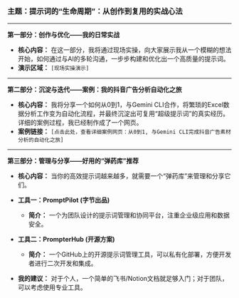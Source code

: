 ### 主题：提示词的“生命周期”：从创作到复用的实战心法

---

**第一部分：创作与优化——我的日常实战**
*   **核心内容：** 在这一部分，我将通过现场实操，向大家展示我从一个模糊的想法开始，如何通过与AI的多轮沟通，一步步构建和优化出一个高质量的提示词。
*   **演示区域：** `[现场实操演示]`

---

**第二部分：沉淀与迭代——案例：我的抖音广告分析自动化之旅**
*   **核心内容：** 我将分享一个如何从0到1，与Gemini CLI合作，将繁琐的Excel数据分析工作变为自动化流程，并最终沉淀出可复用“超级提示词”的真实经历。详细的案例过程，我已经制作成了一个网页。
*   **案例链接：** `[点击此处，查看详细案例网页：从0到1, 与Gemini CLI完成抖音广告素材分析的自动化之旅]`

---

**第三部分：管理与分享——好用的“弹药库”推荐**
*   **核心内容：** 当你的高效提示词越来越多，就需要一个“弹药库”来管理和分享它们。

*   **工具一：PromptPilot (字节出品)**
    *   **简介：** 一个为团队设计的提示词管理和协同平台，注重企业级应用和数据安全。

*   **工具二：PrompterHub (开源方案)**
    *   **简介：** 一个GitHub上的开源提示词管理工具，可以私有化部署，方便开发者进行二次开发和集成。

*   **我的建议：** 对于个人，一个简单的飞书/Notion文档就足够入门；对于团队，可以考虑使用专业工具。
